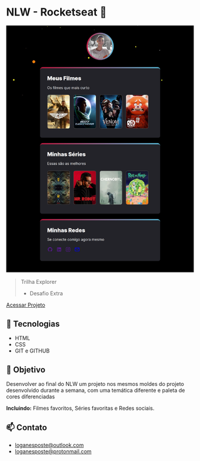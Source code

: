 # NLW - Rocketseat :rocket:


![Next Level Week](./assets/nlw-esports-films.png)

> Trilha Explorer
> * Desafio Extra

[Acessar Projeto](https://loganesposte.github.io/nlw-esports-films/)

## :wrench: Tecnologias

* HTML
* CSS
* GIT e GITHUB

## :dart: Objetivo

Desenvolver ao final do NLW um projeto nos mesmos moldes do projeto desenvolvido durante a semana, com uma temática diferente e paleta de cores diferenciadas

**Incluindo:** Filmes favoritos, Séries favoritas e Redes sociais.

## :mailbox: Contato

* loganesposte@outlook.com
* loganesposte@protonmail.com